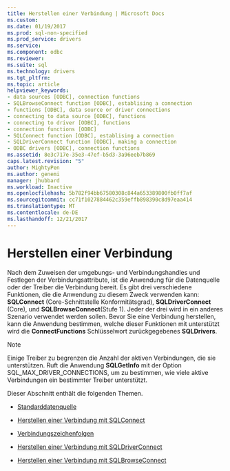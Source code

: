 ```yaml
---
title: Herstellen einer Verbindung | Microsoft Docs
ms.custom: 
ms.date: 01/19/2017
ms.prod: sql-non-specified
ms.prod_service: drivers
ms.service: 
ms.component: odbc
ms.reviewer: 
ms.suite: sql
ms.technology: drivers
ms.tgt_pltfrm: 
ms.topic: article
helpviewer_keywords:
- data sources [ODBC], connection functions
- SQLBrowseConnect function [ODBC], establising a connection
- functions [ODBC], data source or driver connections
- connecting to data source [ODBC], functions
- connecting to driver [ODBC], functions
- connection functions [ODBC]
- SQLConnect function [ODBC], establising a connection
- SQLDriverConnect function [ODBC], making a connection
- ODBC drivers [ODBC], connection functions
ms.assetid: 8e3c717e-35e3-47ef-b5d3-3a96eeb7b869
caps.latest.revision: "5"
author: MightyPen
ms.author: genemi
manager: jhubbard
ms.workload: Inactive
ms.openlocfilehash: 5b782f94bb67580308c844a653389800fb0ff7af
ms.sourcegitcommit: cc71f1027884462c359effb898390c8d97eaa414
ms.translationtype: MT
ms.contentlocale: de-DE
ms.lasthandoff: 12/21/2017
---
```

# <a name="establishing-a-connection"></a>Herstellen einer Verbindung
Nach dem Zuweisen der umgebungs- und Verbindungshandles und Festlegen der Verbindungsattribute, ist die Anwendung für die Datenquelle oder der Treiber die Verbindung bereit. Es gibt drei verschiedene Funktionen, die die Anwendung zu diesem Zweck verwenden kann: **SQLConnect** (Core-Schnittstelle Konformitätsgrad), **SQLDriverConnect** (Core), und **SQLBrowseConnect**(Stufe 1). Jeder der drei wird in ein anderes Szenario verwendet werden sollen. Bevor Sie eine Verbindung herstellen, kann die Anwendung bestimmen, welche dieser Funktionen mit unterstützt wird die **ConnectFunctions** Schlüsselwort zurückgegebenes **SQLDrivers**.  
  
> [!NOTE]  
>  Einige Treiber zu begrenzen die Anzahl der aktiven Verbindungen, die sie unterstützen. Ruft die Anwendung **SQLGetInfo** mit der Option SQL_MAX_DRIVER_CONNECTIONS, um zu bestimmen, wie viele aktive Verbindungen ein bestimmter Treiber unterstützt.  
  
 Dieser Abschnitt enthält die folgenden Themen.  
  
-   [Standarddatenquelle](../../../odbc/reference/develop-app/default-data-source.md)  
  
-   [Herstellen einer Verbindung mit SQLConnect](../../../odbc/reference/develop-app/connecting-with-sqlconnect.md)  
  
-   [Verbindungszeichenfolgen](../../../odbc/reference/develop-app/connection-strings.md)  
  
-   [Herstellen einer Verbindung mit SQLDriverConnect](../../../odbc/reference/develop-app/connecting-with-sqldriverconnect.md)  
  
-   [Herstellen einer Verbindung mit SQLBrowseConnect](../../../odbc/reference/develop-app/connecting-with-sqlbrowseconnect.md)
